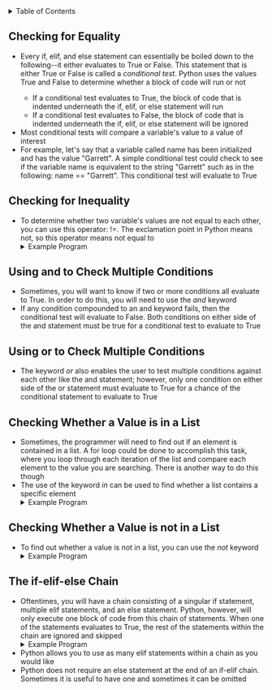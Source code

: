 <details>
<summary>Table of Contents</summary>
<ol>
  <li>
    <a href='#checking-for-equality'>Checking for Equality</a>
  </li>
  <li>
    <a href='#checking-for-inequality'>Checking for Inequality</a>
  </li>
  <li>
    <a href='#using-and-to-check-multiple-conditions'>Using and to Check Multiple Conditions</a>
  </li>  
  <li>
    <a href='#using-or-to-check-multiple-conditions'>Using or to Check Multiple Conditions</a>
  </li> 
  <li>
    <a href='#checking-whether-a-value-is-in-a-list'>Checking Whether a Value is ini a List</a>
  </li>
  <li>
    <a href='#the-if-elif-else-chain'>The if-elif-else Chain</a>
  </li>               
</ol>
</details>

## Checking for Equality
<ul>
  <li>
    <a>Every if, elif, and else statement can essentially be boiled down to the following--it either evaluates to True or False.  This statement that is either True or False is called a <em>conditional test</em>.  Python uses the values True and False to determine whether a block of code will run or not</a>
  </li>
  <ul>
    <li>
      <a>If a conditional test evaluates to True, the block of code that is indented underneath the if, elif, or else statement will run</a>
    </li>
    <li>
      <a>If a conditional test evaluates to False, the block of code that is indented underneath the if, elif, or else statement will be ignored</a>
    </li> 
  </ul>
  <li>
    <a>Most conditional tests will compare a variable's value to a value of interest</a>
  <li>
    <a>For example, let's say that a variable called name has been initialized and has the value "Garrett".  A simple conditional test could check to see if the variable name is equivalent to the string "Garrett" such as in the following: name == "Garrett".  This conditional test will evaluate to True</a>
  </ul>    
</ul>

## Checking for Inequality
<ul>
  <li> 
    <a>To determine whether two variable's values are not equal to each other, you can use this operator: !=.  The exclamation point in Python means not, so this operator means not equal to</a>
  </li>
  <details>
  <summary>Example Program</summary>
    <ul>
      <pre>
        <code>
          letter = 'a'<br />
          if letter != 'A':<br />
              print("Letter is: + a)<br />
        </code>
      </pre>  
      <details>
      <summary>Output</summary>
        <pre>
          <code>
          Letter is: a<br />
          </code>
        </pre>  
      </details>
    </ul>  
  </details>
</ul> 

## Using and to Check Multiple Conditions
<ul>
  <li>
    <a>Sometimes, you will want to know if two or more conditions all evaluate to True.  In order to do this, you will need to use the <em>and</em> keyword</a>
  </li>
  <li>
    <a>If any condition compounded to an and keyword fails, then the conditional test will evaluate to False.  Both conditions on either side of the and statement must be true for a conditional test to evaluate to True</a> 
  </li>
</ul> 

## Using or to Check Multiple Conditions
<ul>
  <li>
    <a>The keyword <em>or</em> also enables the user to test multiple conditions against each other like the and statement; however, only one condition on either side of the or statement must evaluate to True for a chance of the conditional statement to evaluate to True</a>
  </li>
</ul>

## Checking Whether a Value is in a List
<ul>
  <li>
    <a>Sometimes, the programmer will need to find out if an element is contained in a list.  A for loop could be done to accomplish this task, where you loop through each iteration of the list and compare each element to the value you are searching.  There is another way to do this though</a>
  </li>
  <li>
    <a>The use of the keyword <em>in</em> can be used to find whether a list contains a specific element
  </li>
  <details>
  <summary>Example Program</summary>
    <ul>
      <pre>
        <code>
          letters = ['a','b','c','d','e']<br />
          if 'a' in letters:<br />
              print("Found it!")<br />
        </code>
      </pre>  
      <details>
      <summary>Output</summary>
        <pre>
          <code>
            Found it!<br />
          </code>
        </pre>  
      </details>
    </ul>  
  </details> 
</ul>

## Checking Whether a Value is not in a List
<ul>
  <li>
    <a>To find out whether a value is not in a list, you can use the <em>not</em> keyword</a>
  </li>
  <details>
  <summary>Example Program</summary>
    <ul>
      <pre>
        <code>
          letters = ['a', 'b', 'c']<br />
          if 'd' not in letters:<br />
              print("Not found!")<br />
        </code>
      </pre>  
      <details>
      <summary>Output</summary>
        <pre>
          <code>
            Not found!
          </code>
        </pre>  
      </details>
    </ul>  
  </details>
</ul>   

## The if-elif-else Chain
<ul>
  <li>
    <a>Oftentimes, you will have a chain consisting of a singular if statement, multiple elif statements, and an else statement.  Python, however, will only execute one block of code from this chain of statements.  When one of the statements evaluates to True, the rest of the statements within the chain are ignored and skipped</a>
  </li>
  <details>
  <summary>Example Program</summary>
    <ul>
      <pre>
        <code>
          number = 63<br />
          if number == 1:<br />
              print(1)<br />
          elif number = 2<br />
              print(2)<br />
          else:<br />
              print(number)<br />        
        </code>
      </pre>  
      <details>
      <summary>Output</summary>
        <pre>
          <code>
            63
          </code>
        </pre>  
      </details>
    </ul>  
  </details>
  <li>
    <a>Python allows you to use as many elif statements within a chain as you would like</a>
  </li>
  <li>
    <a>Python does not require an else statement at the end of an if-elif chain.  Sometimes it is useful to have one and sometimes it can be omitted</a>
  </li>    
</ul>    